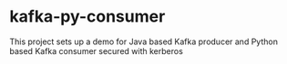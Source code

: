 # kafka-py-consumer
This project sets up a demo for Java based Kafka producer and Python based Kafka consumer secured with kerberos
